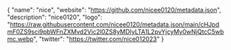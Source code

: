 {
  "name": "nice",
  "website": "https://github.com/nicee0120/metadata.json",
  "description": "nice0120",
  "logo": "https://raw.githubusercontent.com/nicee0120/metadata.json/main/cHJpdmF0ZS9sci9pbWFnZXMvd2Vic2l0ZS8yMDIyLTA1L2pvYjcyMy0wNjQtcC5wbmc.webp",
  "twitter": "https://twitter.com/nice012023"
}
